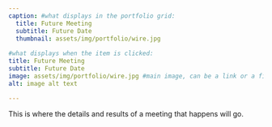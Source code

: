 ```yaml
---
caption: #what displays in the portfolio grid:
  title: Future Meeting
  subtitle: Future Date
  thumbnail: assets/img/portfolio/wire.jpg
  
#what displays when the item is clicked:
title: Future Meeting
subtitle: Future Date
image: assets/img/portfolio/wire.jpg #main image, can be a link or a file in assets/img/portfolio
alt: image alt text

---
```

This is where the details and results of a meeting that happens will go.

